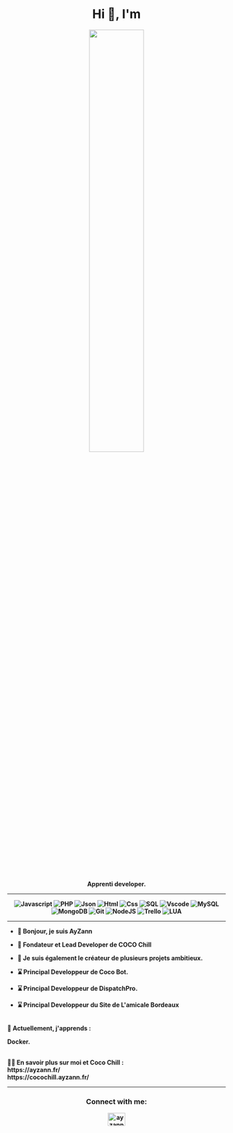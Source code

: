 <div align="center">
<h1>Hi 👋, I'm </h1>
<img src="https://cocochill.ayzann.fr/COCO_CHILL_1.png?raw=true" href="https://github.com/cococrypt" width="50%"/>


<p><strong>Apprenti developer.
    
<a href="https://imgur.com/a/lj2y0yA" target="_blank" rel="noopener noreferrer"></a>


</div>

<hr>

<div align="center">
    
![Javascript](https://img.shields.io/badge/JavaScript-F7DF1E?style=flat&logo=javascript&logoColor=black)
![PHP](https://img.shields.io/badge/PHP-777BB4?style=flat&logo=PHP&logoColor=white)
![Json](https://img.shields.io/badge/JSON-000000?style=flat&logo=json&logoColor=white)
![Html](https://img.shields.io/badge/HTML5-E34F26?style=flat&logo=html5&logoColor=white)
![Css](https://img.shields.io/badge/CSS3-1572B6?style=flat&logo=css3&logoColor=white)
![SQL](https://img.shields.io/badge/SQL-4479A1?style=flat&logo=MySQL&logoColor=white)
![Vscode](https://img.shields.io/badge/Visual_Studio_Code-007ACC?style=flat&logo=visual%20studio%20code&logoColor=white)
![MySQL](https://img.shields.io/badge/MySQL-4479A1?style=flat&logo=mysql&logoColor=white)
![MongoDB](https://img.shields.io/badge/MongoDB-47A248?style=flat&logo=mongodb&logoColor=white)
![Git](https://img.shields.io/badge/Git-F05032?style=flat&logo=git&logoColor=white)
![NodeJS](https://img.shields.io/badge/Node.js-339933?style=flat&logo=node.js&logoColor=white)
![Trello](https://img.shields.io/badge/Trello-0079BF?style=flat&logo=trello&logoColor=white)
![LUA](https://img.shields.io/badge/LUA-2C2D72?style=flat&logo=lua&logoColor=white)
</div>

<hr>

- 👋 Bonjour, je suis AyZann
- 🎯 Fondateur et Lead Developer de COCO Chill

- 🛒 Je suis également le créateur de plusieurs projets ambitieux.
- ⌛️ Principal Developpeur de Coco Bot.
- ⌛️ Principal Developpeur de DispatchPro.
- ⌛️ Principal Developpeur du Site de L'amicale Bordeaux
  
<br>
🌱 Actuellement, j'apprends :

Docker.

<br>
👨‍💻 En savoir plus sur moi et Coco Chill :<br> https://ayzann.fr/ <br> https://cocochill.ayzann.fr/

<hr>

<div align="center">
    <h3>Connect with me:</h3>


<a href="https://discord.com/users/475014224897245204" target="blank"><img align="center" src="https://raw.githubusercontent.com/rahuldkjain/github-profile-readme-generator/master/src/images/icons/Social/discord.svg" alt="ayzann" height="30" width="40" /></a>
</div>
